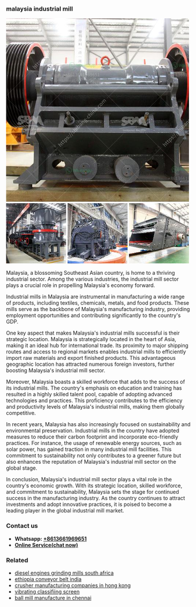 <h3>malaysia industrial mill</h3><img src='1708663348.jpg' alt=''><p>Malaysia, a blossoming Southeast Asian country, is home to a thriving industrial sector. Among the various industries, the industrial mill sector plays a crucial role in propelling Malaysia's economy forward. </p><p>Industrial mills in Malaysia are instrumental in manufacturing a wide range of products, including textiles, chemicals, metals, and food products. These mills serve as the backbone of Malaysia's manufacturing industry, providing employment opportunities and contributing significantly to the country's GDP.</p><p>One key aspect that makes Malaysia's industrial mills successful is their strategic location. Malaysia is strategically located in the heart of Asia, making it an ideal hub for international trade. Its proximity to major shipping routes and access to regional markets enables industrial mills to efficiently import raw materials and export finished products. This advantageous geographic location has attracted numerous foreign investors, further boosting Malaysia's industrial mill sector.</p><p>Moreover, Malaysia boasts a skilled workforce that adds to the success of its industrial mills. The country's emphasis on education and training has resulted in a highly skilled talent pool, capable of adopting advanced technologies and practices. This proficiency contributes to the efficiency and productivity levels of Malaysia's industrial mills, making them globally competitive.</p><p>In recent years, Malaysia has also increasingly focused on sustainability and environmental preservation. Industrial mills in the country have adopted measures to reduce their carbon footprint and incorporate eco-friendly practices. For instance, the usage of renewable energy sources, such as solar power, has gained traction in many industrial mill facilities. This commitment to sustainability not only contributes to a greener future but also enhances the reputation of Malaysia's industrial mill sector on the global stage.</p><p>In conclusion, Malaysia's industrial mill sector plays a vital role in the country's economic growth. With its strategic location, skilled workforce, and commitment to sustainability, Malaysia sets the stage for continued success in the manufacturing industry. As the country continues to attract investments and adopt innovative practices, it is poised to become a leading player in the global industrial mill market.</p><h3>Contact us</h3><ul><li><strong>Whatsapp:&nbsp;<a href="https://wa.me/8613661969651">+8613661969651</a></strong></li><li><a href="https://swt.shibang-china.com/?git&amp;zhl&amp;malaysia industrial mill"><strong>Online Service(chat now)</strong></a></li></ul><h3>Related</h3><ul><li><a href='diesel engines grinding mills south africa.md'>diesel engines grinding mills south africa</a></li><li><a href='ethiopia conveyor belt india.md'>ethiopia conveyor belt india</a></li><li><a href='crusher manufacturing companies in hong kong.md'>crusher manufacturing companies in hong kong</a></li><li><a href='vibrating classifiing screen.md'>vibrating classifiing screen</a></li><li><a href='ball mill manufacture in chennai.md'>ball mill manufacture in chennai</a></li></ul>